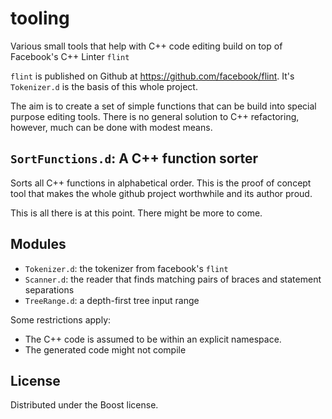 tooling
=======

Various small tools that help with C++ code editing build on top of Facebook's C++ Linter `flint`

`flint` is published on Github at https://github.com/facebook/flint. It's
`Tokenizer.d` is the basis of this whole project.

The aim is to create a set of simple functions that can be build into special
purpose editing tools. There is no general solution to C++ refactoring,
however, much can be done with modest means.

`SortFunctions.d`: A C++ function sorter
----------------------------------------

Sorts all C++ functions in alphabetical order. This is the proof of concept
tool that makes the whole github project worthwhile and its author proud.

This is all there is at this point. There might be more to come.

Modules
-------

- `Tokenizer.d`: the tokenizer from facebook's `flint`
- `Scanner.d`: the reader that finds matching pairs of braces and statement separations
- `TreeRange.d`: a depth-first tree input range

Some restrictions apply:

* The C++ code is assumed to be within an explicit namespace.
* The generated code might not compile

License
-------

Distributed under the Boost license.
